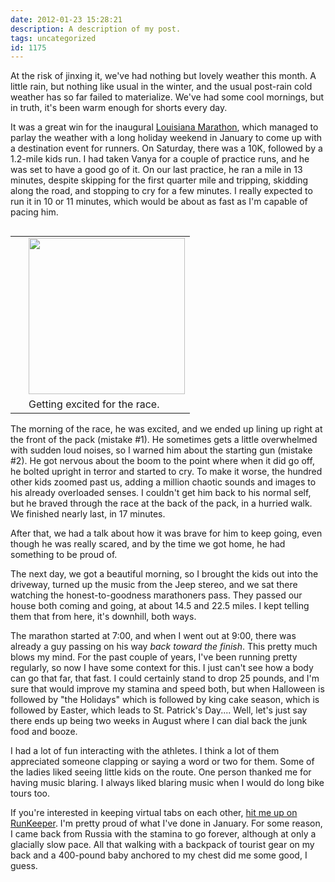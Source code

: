 ```yaml
---
date: 2012-01-23 15:28:21
description: A description of my post.
tags: uncategorized
id: 1175
---
```

At the risk of jinxing it, we've had nothing but lovely weather this month.  A little rain, but nothing like usual in the winter, and the usual post-rain cold weather has so far failed to materialize.  We've had some cool mornings, but in truth, it's been warm enough for shorts every day.

It was a great win for the inaugural <a href="http://www.thelouisianamarathon.com" target="_blank">Louisiana Marathon</a>, which managed to parlay the weather with a long holiday weekend in January to come up with a destination event for runners.  On Saturday, there was a 10K, followed by a 1.2-mile kids run.  I had taken Vanya for a couple of practice runs, and he was set to have a good go of it.  On our last practice, he ran a mile in 13 minutes, despite skipping for the first quarter mile and tripping, skidding along the road, and stopping to cry for a few minutes.  I really expected to run it in 10 or 11 minutes, which would be about as fast as I'm capable of pacing him.
<!--more-->
<table cellpadding="2" align="right"><tr><td width="5" rowspan="2"><spacer type="block" width="5" height="1"></td><td width="250" ><img src="http://theskinnyonbenny.com/dailyphoto/2012/20120123.jpg" width="250px"></td></tr><tr><td class="caption" width="250">Getting excited for the race.</td></tr></table>

The morning of the race, he was excited, and we ended up lining up right at the front of the pack (mistake #1).  He sometimes gets a little overwhelmed with sudden loud noises, so I warned him about the starting gun (mistake #2).  He got nervous about the boom to the point where when it did go off, he bolted upright in terror and started to cry.  To make it worse, the hundred other kids zoomed past us, adding a million chaotic sounds and images to his already overloaded senses.  I couldn't get him back to his normal self, but he braved through the race at the back of the pack, in a hurried walk.  We finished nearly last, in 17 minutes.

After that, we had a talk about how it was brave for him to keep going, even though he was really scared, and by the time we got home, he had something to be proud of.

The next day, we got a beautiful morning, so I brought the kids out into the driveway, turned up the music from the Jeep stereo, and we sat there watching the honest-to-goodness marathoners pass.  They passed our house both coming and going, at about 14.5 and 22.5 miles.  I kept telling them that from here, it's downhill, both ways.

The marathon started at 7:00, and when I went out at 9:00, there was already a guy passing on his way <i>back toward the finish</i>.  This pretty much blows my mind.  For the past couple of years, I've been running pretty regularly, so now I have some context for this.  I just can't see how a body can go that far, that fast.  I could certainly stand to drop 25 pounds, and I'm sure that would improve my stamina and speed both, but when Halloween is followed by "the Holidays" which is followed by king cake season, which is followed by Easter, which leads to St. Patrick's Day....  Well, let's just say there ends up being two weeks in August where I can dial back the junk food and booze.

I had a lot of fun interacting with the athletes.  I think a lot of them appreciated someone clapping or saying a word or two for them.  Some of the ladies liked seeing little kids on the route.  One person thanked me for having music blaring.  I always liked blaring music when I would do long bike tours too.

If you're interested in keeping virtual tabs on each other, <a href="http://runkeeper.com/user/bens4lsu/activity/67703280" target="_blank">hit me up on RunKeeper</a>.  I'm pretty proud of what I've done in January.  For some reason, I came back from Russia with the stamina to go forever, although at only a glacially slow pace.  All that walking with a backpack of tourist gear on my back and a 400-pound baby anchored to my chest did me some good, I guess.